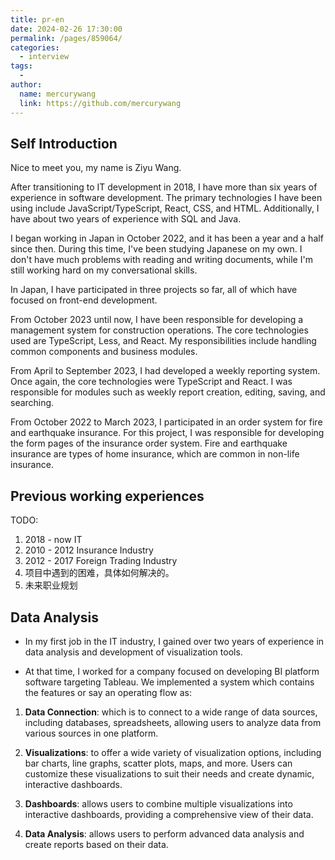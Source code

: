 ```yaml
---
title: pr-en
date: 2024-02-26 17:30:00
permalink: /pages/859064/
categories:
  - interview
tags:
  -
author:
  name: mercurywang
  link: https://github.com/mercurywang
---
```


## Self Introduction

Nice to meet you, my name is Ziyu Wang.

After transitioning to IT development in 2018, I have more than six years of experience in software development. The primary technologies I have been using include JavaScript/TypeScript, React, CSS, and HTML. Additionally, I have about two years of experience with SQL and Java.

I began working in Japan in October 2022, and it has been a year and a half since then. During this time, I've been studying Japanese on my own. I don't have much problems with reading and writing documents, while I'm still working hard on my conversational skills.

In Japan, I have participated in three projects so far, all of which have focused on front-end development.

From October 2023 until now, I have been responsible for developing a management system for construction operations. The core technologies used are TypeScript, Less, and React. My responsibilities include handling common components and business modules.

From April to September 2023, I had developed a weekly reporting system. Once again, the core technologies were TypeScript and React. I was responsible for modules such as weekly report creation, editing, saving, and searching.

From October 2022 to March 2023, I participated in an order system for fire and earthquake insurance. For this project, I was responsible for developing the form pages of the insurance order system. Fire and earthquake insurance are types of home insurance, which are common in non-life insurance.

## Previous working experiences

TODO:

1. 2018 - now IT
2. 2010 - 2012 Insurance Industry
3. 2012 - 2017 Foreign Trading Industry
4. 项目中遇到的困难，具体如何解决的。
5. 未来职业规划

## Data Analysis

- In my first job in the IT industry, I gained over two years of experience in data analysis and development of visualization tools.

- At that time, I worked for a company focused on developing BI platform software targeting Tableau. We implemented a system which contains the features or say an operating flow as:

1. **Data Connection**: which is to connect to a wide range of data sources, including databases, spreadsheets, allowing users to analyze data from various sources in one platform.

2. **Visualizations**: to offer a wide variety of visualization options, including bar charts, line graphs, scatter plots, maps, and more. Users can customize these visualizations to suit their needs and create dynamic, interactive dashboards.

3. **Dashboards**: allows users to combine multiple visualizations into interactive dashboards, providing a comprehensive view of their data.

4. **Data Analysis**: allows users to perform advanced data analysis and create reports based on their data.
